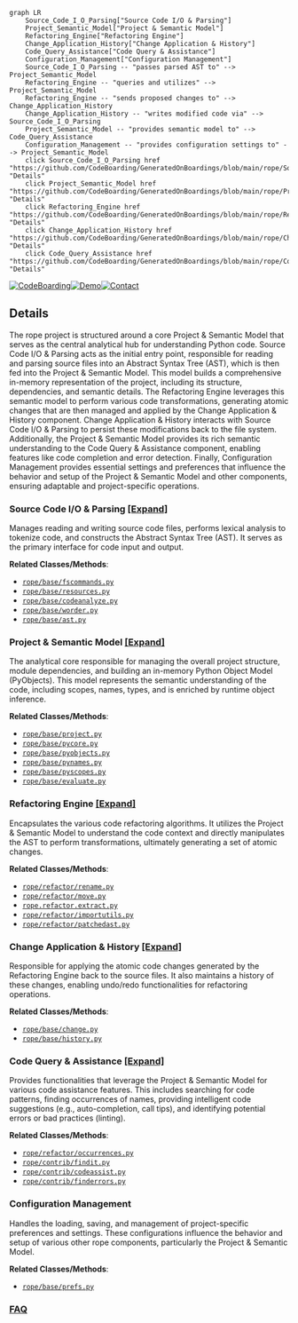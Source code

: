 ```mermaid
graph LR
    Source_Code_I_O_Parsing["Source Code I/O & Parsing"]
    Project_Semantic_Model["Project & Semantic Model"]
    Refactoring_Engine["Refactoring Engine"]
    Change_Application_History["Change Application & History"]
    Code_Query_Assistance["Code Query & Assistance"]
    Configuration_Management["Configuration Management"]
    Source_Code_I_O_Parsing -- "passes parsed AST to" --> Project_Semantic_Model
    Refactoring_Engine -- "queries and utilizes" --> Project_Semantic_Model
    Refactoring_Engine -- "sends proposed changes to" --> Change_Application_History
    Change_Application_History -- "writes modified code via" --> Source_Code_I_O_Parsing
    Project_Semantic_Model -- "provides semantic model to" --> Code_Query_Assistance
    Configuration_Management -- "provides configuration settings to" --> Project_Semantic_Model
    click Source_Code_I_O_Parsing href "https://github.com/CodeBoarding/GeneratedOnBoardings/blob/main/rope/Source_Code_I_O_Parsing.md" "Details"
    click Project_Semantic_Model href "https://github.com/CodeBoarding/GeneratedOnBoardings/blob/main/rope/Project_Semantic_Model.md" "Details"
    click Refactoring_Engine href "https://github.com/CodeBoarding/GeneratedOnBoardings/blob/main/rope/Refactoring_Engine.md" "Details"
    click Change_Application_History href "https://github.com/CodeBoarding/GeneratedOnBoardings/blob/main/rope/Change_Application_History.md" "Details"
    click Code_Query_Assistance href "https://github.com/CodeBoarding/GeneratedOnBoardings/blob/main/rope/Code_Query_Assistance.md" "Details"
```

[![CodeBoarding](https://img.shields.io/badge/Generated%20by-CodeBoarding-9cf?style=flat-square)](https://github.com/CodeBoarding/GeneratedOnBoardings)[![Demo](https://img.shields.io/badge/Try%20our-Demo-blue?style=flat-square)](https://www.codeboarding.org/demo)[![Contact](https://img.shields.io/badge/Contact%20us%20-%20contact@codeboarding.org-lightgrey?style=flat-square)](mailto:contact@codeboarding.org)

## Details

The rope project is structured around a core Project & Semantic Model that serves as the central analytical hub for understanding Python code. Source Code I/O & Parsing acts as the initial entry point, responsible for reading and parsing source files into an Abstract Syntax Tree (AST), which is then fed into the Project & Semantic Model. This model builds a comprehensive in-memory representation of the project, including its structure, dependencies, and semantic details. The Refactoring Engine leverages this semantic model to perform various code transformations, generating atomic changes that are then managed and applied by the Change Application & History component. Change Application & History interacts with Source Code I/O & Parsing to persist these modifications back to the file system. Additionally, the Project & Semantic Model provides its rich semantic understanding to the Code Query & Assistance component, enabling features like code completion and error detection. Finally, Configuration Management provides essential settings and preferences that influence the behavior and setup of the Project & Semantic Model and other components, ensuring adaptable and project-specific operations.

### Source Code I/O & Parsing [[Expand]](./Source_Code_I_O_Parsing.md)
Manages reading and writing source code files, performs lexical analysis to tokenize code, and constructs the Abstract Syntax Tree (AST). It serves as the primary interface for code input and output.


**Related Classes/Methods**:

- <a href="https://github.com/python-rope/rope/blob/master/rope/base/fscommands.py" target="_blank" rel="noopener noreferrer">`rope/base/fscommands.py`</a>
- <a href="https://github.com/python-rope/rope/blob/master/rope/base/resources.py" target="_blank" rel="noopener noreferrer">`rope/base/resources.py`</a>
- <a href="https://github.com/python-rope/rope/blob/master/rope/base/codeanalyze.py" target="_blank" rel="noopener noreferrer">`rope/base/codeanalyze.py`</a>
- <a href="https://github.com/python-rope/rope/blob/master/rope/base/worder.py" target="_blank" rel="noopener noreferrer">`rope/base/worder.py`</a>
- <a href="https://github.com/python-rope/rope/blob/master/rope/base/ast.py" target="_blank" rel="noopener noreferrer">`rope/base/ast.py`</a>


### Project & Semantic Model [[Expand]](./Project_Semantic_Model.md)
The analytical core responsible for managing the overall project structure, module dependencies, and building an in-memory Python Object Model (PyObjects). This model represents the semantic understanding of the code, including scopes, names, types, and is enriched by runtime object inference.


**Related Classes/Methods**:

- <a href="https://github.com/python-rope/rope/blob/master/rope/base/project.py" target="_blank" rel="noopener noreferrer">`rope/base/project.py`</a>
- <a href="https://github.com/python-rope/rope/blob/master/rope/base/pycore.py" target="_blank" rel="noopener noreferrer">`rope/base/pycore.py`</a>
- <a href="https://github.com/python-rope/rope/blob/master/rope/base/pyobjects.py" target="_blank" rel="noopener noreferrer">`rope/base/pyobjects.py`</a>
- <a href="https://github.com/python-rope/rope/blob/master/rope/base/pynames.py" target="_blank" rel="noopener noreferrer">`rope/base/pynames.py`</a>
- <a href="https://github.com/python-rope/rope/blob/master/rope/base/pyscopes.py" target="_blank" rel="noopener noreferrer">`rope/base/pyscopes.py`</a>
- <a href="https://github.com/python-rope/rope/blob/master/rope/base/evaluate.py" target="_blank" rel="noopener noreferrer">`rope/base/evaluate.py`</a>


### Refactoring Engine [[Expand]](./Refactoring_Engine.md)
Encapsulates the various code refactoring algorithms. It utilizes the Project & Semantic Model to understand the code context and directly manipulates the AST to perform transformations, ultimately generating a set of atomic changes.


**Related Classes/Methods**:

- <a href="https://github.com/python-rope/rope/blob/master/rope/refactor/rename.py" target="_blank" rel="noopener noreferrer">`rope/refactor/rename.py`</a>
- <a href="https://github.com/python-rope/rope/blob/master/rope/refactor/move.py" target="_blank" rel="noopener noreferrer">`rope/refactor/move.py`</a>
- <a href="https://github.com/python-rope/rope/blob/master/rope/refactor/extract.py" target="_blank" rel="noopener noreferrer">`rope.refactor.extract.py`</a>
- <a href="https://github.com/python-rope/rope/blob/master/rope/refactor/importutils/__init__.py" target="_blank" rel="noopener noreferrer">`rope/refactor/importutils.py`</a>
- <a href="https://github.com/python-rope/rope/blob/master/rope/refactor/patchedast.py" target="_blank" rel="noopener noreferrer">`rope/refactor/patchedast.py`</a>


### Change Application & History [[Expand]](./Change_Application_History.md)
Responsible for applying the atomic code changes generated by the Refactoring Engine back to the source files. It also maintains a history of these changes, enabling undo/redo functionalities for refactoring operations.


**Related Classes/Methods**:

- <a href="https://github.com/python-rope/rope/blob/master/rope/base/change.py" target="_blank" rel="noopener noreferrer">`rope/base/change.py`</a>
- <a href="https://github.com/python-rope/rope/blob/master/rope/base/history.py" target="_blank" rel="noopener noreferrer">`rope/base/history.py`</a>


### Code Query & Assistance [[Expand]](./Code_Query_Assistance.md)
Provides functionalities that leverage the Project & Semantic Model for various code assistance features. This includes searching for code patterns, finding occurrences of names, providing intelligent code suggestions (e.g., auto-completion, call tips), and identifying potential errors or bad practices (linting).


**Related Classes/Methods**:

- <a href="https://github.com/python-rope/rope/blob/master/rope/refactor/occurrences.py" target="_blank" rel="noopener noreferrer">`rope/refactor/occurrences.py`</a>
- <a href="https://github.com/python-rope/rope/blob/master/rope/contrib/findit.py" target="_blank" rel="noopener noreferrer">`rope/contrib/findit.py`</a>
- <a href="https://github.com/python-rope/rope/blob/master/rope/contrib/codeassist.py" target="_blank" rel="noopener noreferrer">`rope/contrib/codeassist.py`</a>
- <a href="https://github.com/python-rope/rope/blob/master/rope/contrib/finderrors.py" target="_blank" rel="noopener noreferrer">`rope/contrib/finderrors.py`</a>


### Configuration Management
Handles the loading, saving, and management of project-specific preferences and settings. These configurations influence the behavior and setup of various other rope components, particularly the Project & Semantic Model.


**Related Classes/Methods**:

- <a href="https://github.com/python-rope/rope/blob/master/rope/base/prefs.py" target="_blank" rel="noopener noreferrer">`rope/base/prefs.py`</a>




### [FAQ](https://github.com/CodeBoarding/GeneratedOnBoardings/tree/main?tab=readme-ov-file#faq)